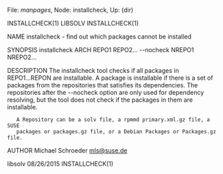 File: *manpages*,  Node: installcheck,  Up: (dir)

INSTALLCHECK(1)                     LIBSOLV                    INSTALLCHECK(1)



NAME
       installcheck - find out which packages cannot be installed

SYNOPSIS
       installcheck ARCH REPO1 REPO2... --nocheck NREPO1 NREPO2...

DESCRIPTION
       The installcheck tool checks if all packages in REPO1...REPON are
       installable. A package is installable if there is a set of packages
       from the repositories that satisfies its dependencies. The repositories
       after the --nocheck option are only used for dependency resolving, but
       the tool does not check if the packages in them are installable.

       A Repository can be a solv file, a rpmmd primary.xml.gz file, a SUSE
       packages or packages.gz file, or a Debian Packages or Packages.gz file.

AUTHOR
       Michael Schroeder <mls@suse.de>



libsolv                           08/26/2015                   INSTALLCHECK(1)
